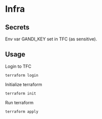 # Infra

## Secrets

Env var GANDI_KEY set in TFC (as sensitive).

## Usage

Login to TFC
```
terraform login
```

Initialize terraform
```
terraform init
```

Run terraform
```
terraform apply
```